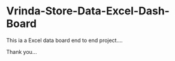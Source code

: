 # Vrinda-Store-Data-Excel-Dash-Board
This ia a Excel data board end to end project....

Thank you...
